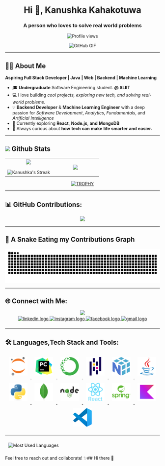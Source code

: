 <h1 align="center">Hi 👋, Kanushka Kahakotuwa</h1>
<h3 align="center">A person who loves to solve real world problems</h3>

<p align="center">
  <img src="https://komarev.com/ghpvc/?username=Kanushka02&label=Profile%20views&color=0e75b6&style=flat" alt="Profile views" />
  
  
</p>

<!-- Centered GIF under Profile Views -->
<p align="center">
  <img src="https://user-images.githubusercontent.com/74038190/229223263-cf2e4b07-2615-4f87-9c38-e37600f8381a.gif" alt="GitHub GIF" style="width: 150px; height: auto;" />
</p>

---

## 🧑‍💻 **About Me**



**Aspiring Full Stack Developer | Java | Web | Backend | Machine Learning**
- 🎓  **Undergraduate** Software Engineering student. **@ SLIIT**  
- 💻 I love building *cool projects, exploring new tech, and solving real-world problems*.  
- 💡 **Backend Developer** & **Machine Learning Engineer** with a deep passion for *Software Development*, *Analytics*, *Fundamentals*, and     *Artificial Intelligence*  
- 🌱 Currently exploring **React**, **Node.js**, **and** **MongoDB**  
- 🧠 Always curious about **how** **tech** **can** **make** **life** **smarter** **and** **easier.**

---
## <picture> <img src = "https://github.com/7oSkaaa/7oSkaaa/blob/main/Images/Statistics.gif?raw=true" width = 50px> </picture> Github Stats

<!--- stats & Trophy (start) -->
<p align="center">
  <!--- stats (start) -->
  <table align="center">
    <tr border="none">
      <td width="50%" align="center">
        <img align="center" src="https://github-readme-stats.vercel.app/api?username=Kanushka02&theme=radical&show_icons=true&count_private=true" />
        <br><br>
        <img title="🔥 Get streak stats for your profile at git.io/streak-stats" alt="Kanushka's Streak" src="https://github-readme-streak-stats.herokuapp.com/?user=Kanushka02&theme=radical&hide_border=false" />
      </td>
      <td width="50%" align="center">
        <img align="center" src="https://github-readme-stats.vercel.app/api/top-langs/?username=Kanushka02&theme=radical&hide_border=false&no-bg=true&no-frame=true&langs_count=10"/>
      </td>
    </tr>
  </table>
  <!--- stats (end) -->

  <!--- trophy (start) -->
  <div align="center">
    <a href="https://github.com/ryo-ma/github-profile-trophy" title="Go to Source">
      <img align="center" width=84% src="https://github-profile-trophy.vercel.app/?username=Kanushka02&theme=radical&row=1&column=7&margin-h=15&margin-w=5&no-bg=true" alt="TROPHY" />
    </a>
  </div>
</p>

---

## 📊 GitHub Contributions:
<p align="center">
  <img src="https://github-readme-activity-graph.vercel.app/graph?username=Kanushka02&theme=react-dark" />
</p>

---

## 🐍 A Snake Eating my Contributions Graph
	
<p align = "center">
	<img src = "https://github.com/it21303302b/it21303302b/blob/output/github-contribution-grid-snake.svg?" alt = "Snake Game"/>
</p>

---

## 🌐 **Connect with Me**:

<div align="center">
  <img height="150" src="https://media.giphy.com/media/M9gbBd9nbDrOTu1Mqx/giphy.gif"  />
</div>

<div align="center">
  <a href="https://www.linkedin.com/in/kanushka-kahakotuwa-458764258/" target="_blank">
    <img src="https://raw.githubusercontent.com/maurodesouza/profile-readme-generator/master/src/assets/icons/social/linkedin/default.svg" width="52" height="40" alt="linkedin logo"  />
  </a>
  <a href="https://www.instagram.com/Keenush_k_?fbclid=IwY2xjawJ2vjFleHRuA2FlbQIxMABicmlkETFIeUN5enpETUJEdzRab0F3AR7UcTRQFdYJyekUT6yTlLZDP_T9cy0dbK6z7T0C92nvO4cAKyh77X1AAgN-Ng_aem_NeVjTQpaYPkSDATFb1aW6A" target="_blank">
    <img src="https://raw.githubusercontent.com/maurodesouza/profile-readme-generator/master/src/assets/icons/social/instagram/default.svg" width="52" height="40" alt="instagram logo"  />
  </a>
  <a href="https://www.facebook.com/profile.php?id=100009872443039" target="_blank">
    <img src="https://raw.githubusercontent.com/maurodesouza/profile-readme-generator/master/src/assets/icons/social/facebook/default.svg" width="52" height="40" alt="facebook logo"  />
  </a>
  <a href="mailto:kanushkakahakotuwa2001@gmail.com?subject=Hello Kaveesha&body=Hi Kanushka," target="_blank" target="_blank">
    <img src="https://raw.githubusercontent.com/maurodesouza/profile-readme-generator/master/src/assets/icons/social/gmail/default.svg" width="52" height="40" alt="gmail logo"  />
  </a>
</div>

###

---

## 🛠 **Languages,Tech Stack and Tools**:
<p align="center">
  <a href="https://jupyter.org/" target="_blank" rel="noreferrer">
    <img src="https://raw.githubusercontent.com/devicons/devicon/master/icons/jupyter/jupyter-original.svg" alt="Jupyter" width="60" height="60" style="margin: 10px;" />
  </a>
  <a href="https://www.jetbrains.com/pycharm/" target="_blank" rel="noreferrer">
    <img src="https://raw.githubusercontent.com/devicons/devicon/master/icons/pycharm/pycharm-original.svg" alt="PyCharm" width="60" height="60" style="margin: 10px;" />
  </a>
  <a href="https://www.anaconda.com/products/individual" target="_blank" rel="noreferrer">
    <img src="https://raw.githubusercontent.com/devicons/devicon/master/icons/anaconda/anaconda-original.svg" alt="Anaconda" width="60" height="60" style="margin: 10px;" />
  </a>
  <a href="https://pandas.pydata.org/" target="_blank" rel="noreferrer">
    <img src="https://raw.githubusercontent.com/devicons/devicon/master/icons/pandas/pandas-original.svg" alt="Pandas" width="60" height="60" style="margin: 10px;" />
  </a>
  <a href="https://numpy.org/" target="_blank" rel="noreferrer">
    <img src="https://raw.githubusercontent.com/devicons/devicon/master/icons/numpy/numpy-original.svg" alt="NumPy" width="60" height="60" style="margin: 10px;" />
  </a>
  <a href="https://www.java.com" target="_blank" rel="noreferrer">
    <img src="https://raw.githubusercontent.com/devicons/devicon/master/icons/java/java-original.svg" alt="Java" width="60" height="60" style="margin: 10px;" />
  </a>
  <a href="https://www.python.org" target="_blank" rel="noreferrer">
    <img src="https://raw.githubusercontent.com/devicons/devicon/master/icons/python/python-original.svg" alt="Python" width="60" height="60" style="margin: 10px;" />
  </a>
  <a href="https://www.mongodb.com/" target="_blank" rel="noreferrer">
    <img src="https://raw.githubusercontent.com/devicons/devicon/master/icons/mongodb/mongodb-original.svg" alt="MongoDB" width="60" height="60" style="margin: 10px;" />
  </a>
  <a href="https://nodejs.org/en/" target="_blank" rel="noreferrer">
    <img src="https://raw.githubusercontent.com/devicons/devicon/master/icons/nodejs/nodejs-original-wordmark.svg" alt="NodeJS" width="60" height="60" style="margin: 10px;" />
  </a>
  <a href="https://reactjs.org/" target="_blank" rel="noreferrer">
    <img src="https://raw.githubusercontent.com/devicons/devicon/master/icons/react/react-original-wordmark.svg" alt="React" width="60" height="60" style="margin: 10px;" />
  </a>
  <a href="https://spring.io/projects/spring-boot" target="_blank" rel="noreferrer">
    <img src="https://raw.githubusercontent.com/devicons/devicon/master/icons/spring/spring-original-wordmark.svg" alt="Spring Boot" width="60" height="60" style="margin: 10px;" />
  </a>
  <a href="https://kotlinlang.org/" target="_blank" rel="noreferrer">
    <img src="https://raw.githubusercontent.com/devicons/devicon/master/icons/kotlin/kotlin-original.svg" alt="Kotlin" width="60" height="60" style="margin: 10px;" />
  </a>
  <a href="https://code.visualstudio.com/" target="_blank" rel="noreferrer">
    <img src="https://raw.githubusercontent.com/devicons/devicon/master/icons/vscode/vscode-original.svg" alt="VS Code" width="60" height="60" style="margin: 10px;" />
  </a>
</p>

---



  <!-- Most Used Languages with cache refresh -->
  <img src="https://github-readme-stats.vercel.app/api/top-langs/?username=Kanushka02&layout=compact&theme=transparent&hide_border=true&cache_seconds=1800" alt="Most Used Languages" style="margin: 10px;" />
</p>






Feel free to reach out and collaborate! ✨## Hi there 👋

<!--
**Kanushka02/Kanushka02** is a ✨ _special_ ✨ repository because its `README.md` (this file) appears on your GitHub profile.

Here are some ideas to get you started:

- 🔭 I’m currently working on ...
- 🌱 I’m currently learning ...
- 👯 I’m looking to collaborate on ...
- 🤔 I’m looking for help with ...
- 💬 Ask me about ...
- 📫 How to reach me: ...
- 😄 Pronouns: ...
- ⚡ Fun fact: ...
-->
